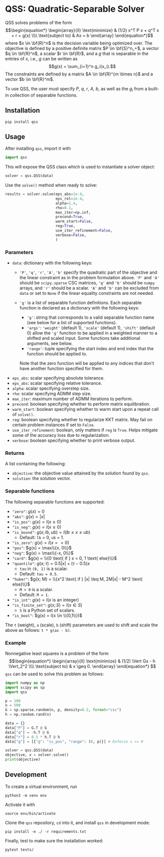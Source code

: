 # QSS: Quadratic-Separable Solver
QSS solves problems of the form 
$$\begin{equation*} \begin{array}{ll} \text{minimize} & (1/2) x^T P x + q^T x + r + g(x) \\\\ \text{subject to} & Ax = b \end{array} \end{equation*}$$
where $x \in \bf{R}^n$ is the decision variable being optimized over. The
objective is defined by a positive definite matrix $P \in \bf{S}^n_+$, a vector
$q \in \bf{R}^n$, a scalar $r \in \bf{R}$, and a $g$ that is separable in the
entries of $x$, i.e., $g$ can be written as 
$$g(x) = \sum_{i=1}^n g_i(x_i).$$
The constraints are defined by a matrix $A \in \bf{R}^{m \times n}$ and a vector
$b \in \bf{R}^m$. 

To use QSS, the user must specify $P$, $q$, $r$, $A$, $b$, as well as the $g_i$ from a built-in collection of separable functions. 

## Installation
```
pip install qss
```

## Usage
After installing `qss`, import it with
```python
import qss
```
This will expose the QSS class which is used to instantiate a solver object:
```python
solver = qss.QSS(data)
```
Use the `solve()` method when ready to solve:
```python
results = solver.solve(eps_abs=1e-4,
                       eps_rel=1e-4,
                       alpha=1.4,
                       rho=0.1,
                       max_iter=np.inf,
                       precond=True,
                       warm_start=False,
                       reg=True,
                       use_iter_refinement=False,
                       verbose=False,
                       )
```

### Parameters
- `data`: dictionary with the following keys:
    - `'P'`, `'q'`, `'r'`, `'A'`, `'b'` specify the quadratic part of the objective and the linear constraint as in the problem formulation above. `'P'` and `'A'` should be `scipy.sparse` CSC matrices, `'q'` and `'b'` should be `numpy` arrays,  and `'r'` should be a scalar. `'A'` and `'b'` can be excluded from `data` or set to `None` if the linear equality constraints are not needed. 
    - `'g'` is a list of separable function definitions. Each separable function is declared as a dictionary with the following keys:
        - `'g'`: string that corresponds to a valid separable function name (see below for a list of supported functions).
        - `'args'`: `'weight'` (default 1), `'scale'` (default 1), `'shift'` (default 0) allow the `'g'` function to be applied in a weighted manner to a shifted and scaled input. Some functions take additional arguments, see below. 
        - `'range'`: tuple specifying the start index and end index that the function should be applied to.
    
        Note that the zero function will be applied to any indices that don't have another function specified for them.
- `eps_abs`: scalar specifying absolute tolerance.
- `eps_abs`: scalar specifying relative tolerance.
- `alpha`: scalar specifying overstep size.
- `rho`: scalar specifying ADMM step size.
- `max_iter`: maximum number of ADMM iterations to perform.
- `precond`: boolean specifying whether to perform matrix equilibration.
- `warm_start`: boolean specifying whether to warm start upon a repeat call of
  `solve()`.
- `reg`: boolean specifying whether to regularize KKT matrix. May fail on certain problem instances if set to `False`.
- `use_iter_refinement`: boolean, only matters if `reg` is `True`. Helps mitigate some of the accuracy loss due to regularization. 
- `verbose`: boolean specifying whether to print verbose output.

### Returns
A list containing the following:
- `objective`: the objective value attained by the solution found by `qss`. 
- `solution`: the solution vector.

### Separable functions
The following separable functions are supported: 
- `"zero"`: $g(x) = 0$
- `"abs"`: $g(x) = |x|$
- `"is_pos"`: $g(x) = I(x \geq 0)$
- `"is_neg"`: $g(x) = I(x \leq 0)$
- `"is_bound"`: $g(x; lb, ub) = I(lb \leq x \leq ub)$
    - Default: `lb` = 0, `ub` = 1.
- `"is_zero"`: $g(x) = I(x == 0)$
- `"pos"`: $g(x) = \max\\{x, 0\\}$
- `"neg"`: $g(x) = \max\\{-x, 0\\}$
- `"card"`: $g(x) = \\{0 \text{ if } x = 0, 1 \text{ else}\\}$
- `"quantile"`: $g(x; \tau) = 0.5 |x| + (\tau - 0.5) x$ 
    - `tau` in `(0, 1)` is a scalar.
    - Default: `tau = 0.5`.
- `"huber"`: $g(x; M) = \\{x^2 \text{ if } |x| \leq M, 2M|x| - M^2 \text{ else}\\}$
    - `M > 0` is a scalar.
    - Default: `M = 1`. 
- `"is_int"`: $g(x) = I(x \text{ is an integer})$
- `"is_finite_set"`: $g(x; S) = I(x \in S)$
    - `S` is a Python set of scalars.
- `"is_bool"`: $g(x) = I(x \in \\{0,1\\})$

The `t` (weight), `a` (scale), `b` (shift) parameters are used to shift and scale the above as follows: `t * g(ax - b)`.

### Example
Nonnegative least squares is a problem of the form
$$\begin{equation*} \begin{array}{ll} \text{minimize} & (1/2) \Vert Gx - h \Vert_2^2 \\\\ \text{subject to} & x \geq 0. \end{array} \end{equation*} $$
`qss` can be used to solve this problem as follows:
```python
import numpy as np
import scipy as sp
import qss

p = 100
n = 500
G = sp.sparse.random(n, p, density=0.2, format="csc")
h = np.random.rand(n)

data = {}
data["P"] = G.T @ G
data["q"] = -h.T @ G
data["r"] = 0.5 * h.T @ h
data["g"] = [{"g": "is_pos", "range": (0, p)}] # Enforce x >= 0

solver = qss.QSS(data)
objective, x = solver.solve()
print(objective)
```

## Development
To create a virtual environment, run
```
python3 -m venv env
```
Activate it with 
```
source env/bin/activate
```
Clone the `qss` repository, `cd` into it, and install `qss` in development mode:
```
pip install -e ./ -r requirements.txt
```
Finally, test to make sure the installation worked:
```
pytest tests/
```
